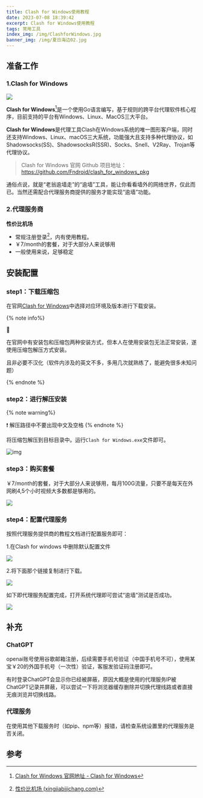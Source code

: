 ```yaml
---
title: Clash for Windows使用教程
date: 2023-07-08 18:39:42
excerpt: Clash for Windows使用教程
tags: 常用工具
index_img: /img/ClashforWindows.jpg
banner_img: /img/夏日海边02.jpg
---
```


## 准备工作

### 1.Clash for Windows

![](../img/ClashforWindows.jpg)

**Clash for Windows**[^1]是一个使用Go语言编写，基于规则的跨平台代理软件核心程序，目前支持的平台有Windows、Linux、MacOS三大平台。

**Clash for Windows**是代理工具Clash在Windows系统的唯一图形客户端，同时还支持Windows、Linux、macOS三大系统，功能强大且支持多种代理协议，如Shadowsocks(SS)、ShadowsocksR(SSR)、Socks、Snell、V2Ray、Trojan等代理协议。

>   Clash for Windows 官网 Github 项目地址：https://github.com/Fndroid/clash_for_windows_pkg

通俗点说，就是“老翁逾墙走”的“逾墙”工具，能让你看看墙外的网络世界，仅此而已。当然还需配合代理服务商提供的服务才能实现“逾墙”功能。

### 2.代理服务商

**性价比机场**

-   常规注册登录[^2]，内有使用教程。
-   ￥7/month的套餐，对于大部分人来说够用
-   一般使用来说，足够稳定

## 安装配置

### step1：下载压缩包

在官网[Clash for Windows](https://clashforwindows.org/)中选择对应环境及版本进行下载安装。

{% note info%}

📌

在官网中有安装包和压缩包两种安装方式，但本人在使用安装包无法正常安装，遂使用压缩包解压方式安装。

且非必要不汉化（软件内涉及的英文不多，多用几次就熟练了，能避免很多未知问题）

{% endnote %}

### step2：进行解压安装

{% note warning%}

 ❗ 解压路径中不要出现中文及空格
{% endnote %}

将压缩包解压到目标目录中。运行`Clash for Windows.exe`文件即可。

![img](../img/clash_for_windows.png)

### step3：购买套餐

￥7/month的套餐，对于大部分人来说够用，每月100G流量，只要不是每天在外网刷4,5个小时视频大多数都是够用的。

![](../img/性价比飞机场套餐.png)



### step4：配置代理服务

按照代理服务提供商的教程文档进行配置服务即可：

1.在Clash for windows 中删除默认配置文件

![](../img/代理服务配置1.png)

2.将下面那个链接复制进行下载。

![](../img/代理服务配置2.png)

如下即代理服务配置完成，打开系统代理即可尝试“逾墙”测试是否成功。

![](../img/代理服务配置完成.png)

## 补充

### ChatGPT

openai账号使用谷歌邮箱注册，后续需要手机号验证（中国手机号不可），使用某宝￥20的外国手机号（一次性）验证，客服发验证码注册即可。

有时登录ChatGPT会显示你已经被屏蔽，原因大概是使用的代理服务IP被ChatGPT记录并屏蔽，可以尝试一下将浏览器缓存删除并切换代理线路或者直接无痕浏览并切换线路。

### 代理服务

在使用其他下载服务时（如pip、npm等）报错，请检查系统设置里的代理服务是否关闭。

## 参考

[^1]: [Clash for Windows 官网地址 - Clash for Windows](https://clashforwindows.org/clash-for-windows-official/)
[^2]: [性价比机场 (xingjiabijichang.com)](https://1.xingjiabijichang.com/#/login)
